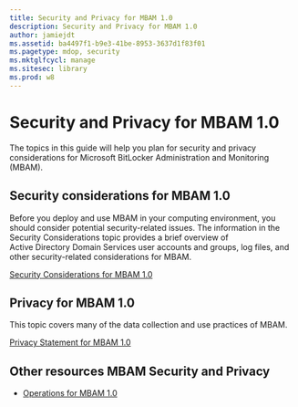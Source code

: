 ```yaml
---
title: Security and Privacy for MBAM 1.0
description: Security and Privacy for MBAM 1.0
author: jamiejdt
ms.assetid: ba4497f1-b9e3-41be-8953-3637d1f83f01
ms.pagetype: mdop, security
ms.mktglfcycl: manage
ms.sitesec: library
ms.prod: w8
---
```



# Security and Privacy for MBAM 1.0


The topics in this guide will help you plan for security and privacy considerations for Microsoft BitLocker Administration and Monitoring (MBAM).

## Security considerations for MBAM 1.0


Before you deploy and use MBAM in your computing environment, you should consider potential security-related issues. The information in the Security Considerations topic provides a brief overview of Active Directory Domain Services user accounts and groups, log files, and other security-related considerations for MBAM.

[Security Considerations for MBAM 1.0](security-considerations-for-mbam-10.md)

## Privacy for MBAM 1.0


This topic covers many of the data collection and use practices of MBAM.

[Privacy Statement for MBAM 1.0](privacy-statement-for-mbam-10.md)

## Other resources MBAM Security and Privacy


-   [Operations for MBAM 1.0](operations-for-mbam-10.md)

 

 





